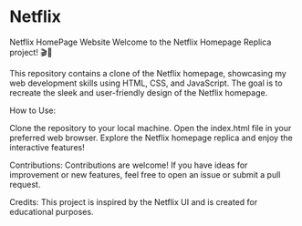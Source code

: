 # Netflix
Netflix HomePage Website
Welcome to the Netflix Homepage Replica project! 🎬🍿

This repository contains a clone of the Netflix homepage, showcasing my web development skills using HTML, CSS, and JavaScript. The goal is to recreate the sleek and user-friendly design of the Netflix homepage.

How to Use:

Clone the repository to your local machine.
Open the index.html file in your preferred web browser.
Explore the Netflix homepage replica and enjoy the interactive features!

Contributions:
Contributions are welcome! If you have ideas for improvement or new features, feel free to open an issue or submit a pull request.

Credits:
This project is inspired by the Netflix UI and is created for educational purposes.

